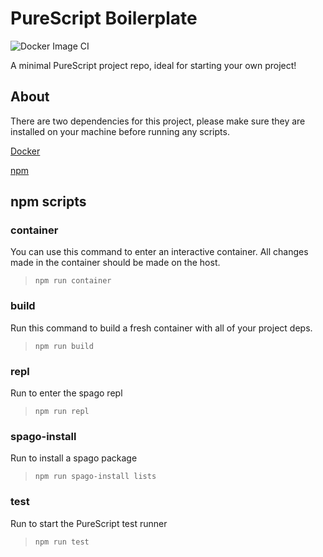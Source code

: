 # PureScript Boilerplate
![Docker Image CI](https://github.com/JEngdahl/purescript-boilerplate/workflows/Docker%20Image%20CI/badge.svg)

A minimal PureScript project repo, ideal for starting your own project!

## About

There are two dependencies for this project, please make sure they are installed on your machine before running any scripts.

[Docker](https://docs.docker.com/install/)

[npm](https://www.npmjs.com/get-npm)

## npm scripts

### container

You can use this command to enter an interactive container. All changes made in the container should be made on the host.

>`npm run container`

### build

Run this command to build a fresh container with all of your project deps.

>`npm run build`

### repl

Run to enter the spago repl

>`npm run repl`

### spago-install

Run to install a spago package

>`npm run spago-install lists`

### test

Run to start the PureScript test runner

>`npm run test`
